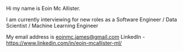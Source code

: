 Hi my name is Eoin Mc Allister. 

I am currently interviewing for new roles as a Software Engineer / Data Scientist / Machine Learning Engineer

My email address is eoinmc.james@gmail.com
LinkedIn - https://www.linkedin.com/in/eoin-mcallister-ml/
